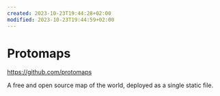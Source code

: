 ```yaml
---
created: 2023-10-23T19:44:28+02:00
modified: 2023-10-23T19:44:59+02:00
---
```


# Protomaps

https://github.com/protomaps

A free and open source map of the world, deployed as a single static file.
